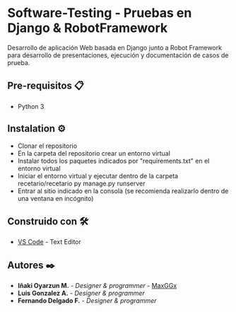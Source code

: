 # Software-Testing - Pruebas en Django & RobotFramework

Desarrollo de aplicación Web basada en Django junto a Robot Framework para desarrollo de presentaciones, ejecución y documentación de casos de prueba.

## Pre-requisitos 📋

- Python 3

## Instalation ⚙️

- Clonar el repositorio
- En la carpeta del repositorio crear un entorno virtual
- Instalar todos los paquetes indicados por "requirements.txt" en el entorno virtual
- Iniciar el entorno virtual y ejecutar dentro de la carpeta recetario/recetario
	py manage.py runserver
- Entrar al sitio indicado en la consola (se recomienda realizarlo dentro de una ventana en incógnito)

## Construido con 🛠️

* [VS Code](https://code.visualstudio.com/) - Text Editor

## Autores ✒️

* **Iñaki Oyarzun M.** - *Designer & programmer* - [MaxGGx](https://github.com/MaxGGx)
* **Luis Gonzalez A.** - *Designer & programmer* 
* **Fernando Delgado F.** - *Designer & programmer* 
